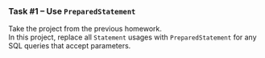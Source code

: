### Task #1 – Use `PreparedStatement`

Take the project from the previous homework.  
In this project, replace all `Statement` usages with `PreparedStatement` for any SQL queries that accept parameters.